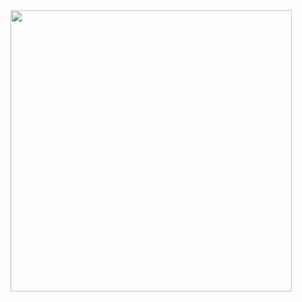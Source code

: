 <img src="https://github.com/user-attachments/assets/0dbbd960-e467-40cd-9e8f-92f79b39ccfd" width="450"/>



    
